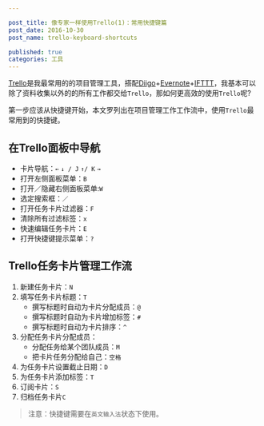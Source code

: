 ```yaml
---

post_title: 像专家一样使用Trello(1)：常用快捷键篇
post_date: 2016-10-30
post_name: trello-keyboard-shortcuts

published: true
categories: 工具
---
```


[Trello](www.trello.com)是我最常用的的项目管理工具，搭配[Diigo](https://www.diigo.com/)+[Evernote](www.evernote.com)+[IFTTT](www.ifttt.com)，我基本可以除了资料收集以外的的所有工作都交给`Trello`，那如何更高效的使用`Trello`呢?

第一步应该从快捷键开始，本文罗列出在项目管理工作工作流中，使用`Trello`最常用到的快捷键。

## 在Trello面板中导航

- 卡片导航：`←` `↓ / J` `↑/ K` `→`
- 打开左侧面板菜单：`B`
- 打开／隐藏右侧面板菜单:`W`
- 选定搜索框：`／`
- 打开任务卡片过滤器：`F`
- 清除所有过滤标签：`x`
- 快速编辑任务卡片：`E`
- 打开快捷键提示菜单：`?`

## Trello任务卡片管理工作流

1. 新建任务卡片：`N`
2. 填写任务卡片标题：`T`
	- 撰写标题时自动为卡片分配成员：`@`
	- 撰写标题时自动为卡片增加标签：`#`
	- 撰写标题时自动为卡片排序：`^`
3. 分配任务卡片分配成员：
	- 分配任务给某个团队成员：`M`
	- 把卡片任务分配给自己：`空格`
4. 为任务卡片设置截止日期：`D`
5. 为任务卡片添加标签：`T`
6. 订阅卡片：`S`
6. 归档任务卡片`C`

> 注意：快捷键需要在`英文输入法`状态下使用。

